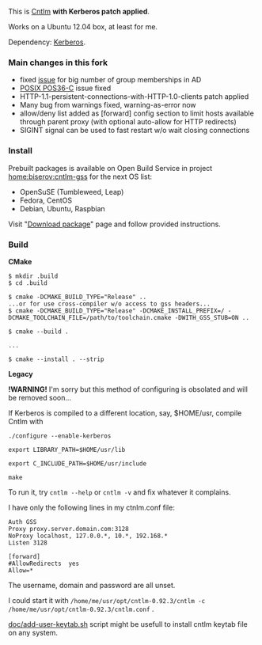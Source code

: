 This is [Cntlm](http://cntlm.sourceforge.net/) **with Kerberos patch applied**.

Works on a Ubuntu 12.04 box, at least for me.

Dependency: [Kerberos](http://web.mit.edu/kerberos/).

### Main changes in this fork
* fixed [issue](https://github.com/metaphox/cntlm-gss/issues/2) for big number of group memberships in AD
* [POSIX POS36-C](https://wiki.sei.cmu.edu/confluence/display/c/POS36-C.+Observe+correct+revocation+order+while+relinquishing+privileges) issue fixed
* HTTP-1.1-persistent-connections-with-HTTP-1.0-clients patch applied
* Many bug from warnings fixed, warning-as-error now
* allow/deny list added as [forward] config section to limit hosts available through parent proxy (with optional auto-allow for HTTP redirects)
* SIGINT signal can be used to fast restart w/o wait closing connections

### Install
Prebuilt packages is available on Open Build Service in project [home:biserov:cntlm-gss](https://build.opensuse.org/package/show/home:biserov:cntlm-gss/cntlm) for the next OS list:
* OpenSuSE (Tumbleweed, Leap)
* Fedora, CentOS
* Debian, Ubuntu, Raspbian

Visit "[Download package](https://software.opensuse.org//download.html?project=home%3Abiserov%3Acntlm-gss&package=cntlm)" page and follow provided instructions.

### Build
**CMake**
```
$ mkdir .build
$ cd .build

$ cmake -DCMAKE_BUILD_TYPE="Release" ..
...or for use cross-compiler w/o access to gss headers...
$ cmake -DCMAKE_BUILD_TYPE="Release" -DCMAKE_INSTALL_PREFIX=/ -DCMAKE_TOOLCHAIN_FILE=/path/to/toolchain.cmake -DWITH_GSS_STUB=ON ..

$ cmake --build .

...

$ cmake --install . --strip
```

**Legacy**

**!WARNING!** I'm sorry but this method of configuring is obsolated and will be removed soon...

If Kerberos is compiled to a different location, say, $HOME/usr, compile Cntlm with

```
./configure --enable-kerberos

export LIBRARY_PATH=$HOME/usr/lib

export C_INCLUDE_PATH=$HOME/usr/include

make
```

To run it, try `cntlm --help` or `cntlm -v` and fix whatever it complains.

I have only the following lines in my ctnlm.conf file:

```
Auth GSS
Proxy proxy.server.domain.com:3128
NoProxy localhost, 127.0.0.*, 10.*, 192.168.*
Listen 3128

[forward]
#AllowRedirects  yes
Allow=*
```

The username, domain and password are all unset.

I could start it with `/home/me/usr/opt/cntlm-0.92.3/cntlm -c /home/me/usr/opt/cntlm-0.92.3/cntlm.conf` .

[doc/add-user-keytab.sh](doc/add-user-keytab.sh) script might be usefull to install cntlm keytab file on any system.
